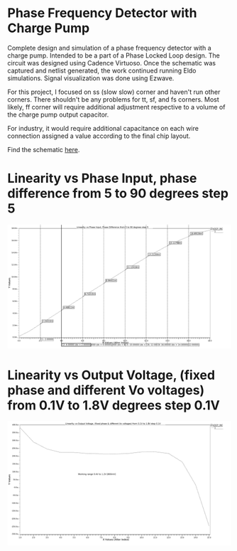 # Phase Frequency Detector with Charge Pump

Complete design and simulation of a phase frequency detector with a charge pump. Intended to be a part of a Phase Locked Loop design. The circuit was designed using Cadence Virtuoso. Once the schematic was captured and netlist generated, the work continued running Eldo simulations. Signal visualization was done using Ezwave.

For this project, I focused on ss (slow slow) corner and haven't run other corners. There shouldn't be any problems for tt, sf, and fs corners. Most likely, ff corner will require additional adjustment respective to a volume of the charge pump output capacitor.

For industry, it would require additional capacitance on each wire connection assigned a value according to the final chip layout.

Find the schematic [here](./pfd_cpump_schematics.pdf).

# Linearity vs Phase Input, phase difference from 5 to 90 degrees step 5

![linearity-vs-phase-input-plot](./eldo-simulation/ss/linearity-vs-phase-input.png)

# Linearity vs Output Voltage, (fixed phase and different Vo voltages) from 0.1V to 1.8V degrees step 0.1V

![linearity-vs-output-voltage-plot](./eldo-simulation/ss/linearity-vs-output-voltage.png)
